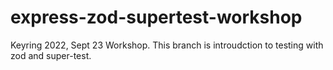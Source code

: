 # express-zod-supertest-workshop
Keyring 2022, Sept 23 Workshop.
This branch is introudction to testing with zod and super-test.

